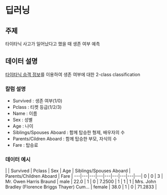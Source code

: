 # 딥러닝
## 주제
타이타닉 사고가 일어났다고 했을 때 생존 여부 예측

## 데이터 설명
[타이타닉 승객 정보](https://web.stanford.edu/class/archive/cs/cs109/cs109.1166/stuff/titanic.csv)를 이용하여 생존 여부에 대한 2-class classification
### 칼럼 설명
*   Survived : 생존 여부(1/0)
*   Pclass : 티켓 등급(1/2/3)
*   Name : 이름
*   Sex : 성별
*   Age : 나이
*   Siblings/Spouses Aboard : 함께 탑승한 형제, 배우자의 수
*   Parents/Cildren Aboard : 함께 탑승한 부모, 자식의 수
*   Fare : 탑승료
### 데이터 예시
| | Survived | Pclass | Sex | Age | Siblings/Spouses Aboard | Parents/Children Aboard | Fare |
---|---|---|---|---|---|---|---|---|
0 | 0 | 3 | Mr. Owen Harris Braund | male | 22.0 | 1 | 0 | 7.2500 |
1 | 1 | 1 | Mrs. John Bradley (Florence Briggs Thayer) Cum... | female | 38.0 | 1 | 0 | 71.2833 |
